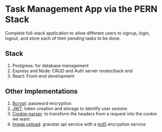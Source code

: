 # Task Management App via the PERN Stack

Complete full-stack application to allow different users to signup, login, logout, and store each of their pending tasks to be done.

## Stack

1. Postgress: for database management
2. Express and Node: CRUD and Auth server routes/back end
3. React: Front-end development

## Other Implementations

1. [Bcrypt](https://www.npmjs.com/package/bcrypt): password encryption
2. [JWT](https://www.npmjs.com/package/jsonwebtoken): token creation and storage to identify user sesions
3. [Cookie-parser](https://www.npmjs.com/package/cookie-parser): to transform the headers from a request into the cookie we want
4. [Image upload](https://gravatar.com/): gravatar api service with a [md5](https://www.npmjs.com/package/md5) encryption service

